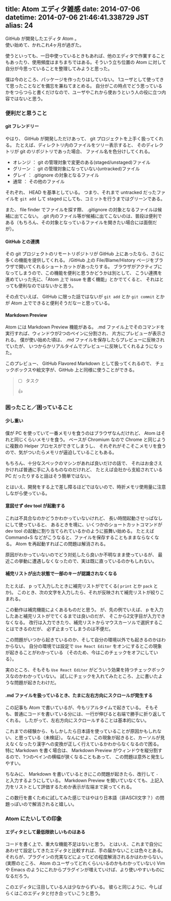 title: Atom エディタ雑感
date: 2014-07-06
datetime: 2014-07-06 21:46:41.338729 JST
alias: 24
---
GitHub が開発したエディタ Atom 。  
使い始めて、かれこれ4ヶ月が過ぎた。

使うといっても、一日中使っているときもあれば、他のエディタで作業することもあったり、使用頻度はまちまちではある。そういう立ち位置の Atom に対して自分が今思っていることを整理してみようと思った。

僕は今のところ、パッケージを作ったりはしていない。
1ユーザとして使ってきて思ったことなどを備忘を兼ねてまとめる。
自分がこの時点でどう思っているかをつらつらと書くだけなので、ユーザやこれから使おうという人の役に立つ内容ではないと思う。

### 便利だと思うこと

#### git フレンドリー

やはり、 GitHub が開発しただけあって、 git プロジェクトを上手く扱ってくれる。
たとえば、ディレクトリ内のファイルをツリー表示すると、
そのディレクトリが git のリポジトリであった場合、
ファイル名を色分けしてくれる。

- オレンジ ： git の管理対象で変更のある(staged/unstaged)ファイル
- グリーン ： git の管理対象になっていない(untracked)ファイル
- グレイ ： .gitignore の対象となるファイル
- 通常 ： その他のファイル

それぞれ、 HEAD を基準としている。
つまり、それまで untracked だったファイルを `git add` して staged にしても、コミットを行うまではグリーンである。

また、 file finder でファイルを探す際、 .gitignore の対象となるファイルは候補に出てこない。
.git 内のファイル等が候補に出てこないのは、普段は便利である（もちろん、その対象となっているファイルを開きたい場合には面倒だが）。

#### GitHub との連携

その git プロジェクトのリモートリポジトリが GitHub 上にあったなら、さらに多くの機能を提供してくれる。
/GitHub 上の File/Blame/History ページをブラウザで開いてくれるショートカットがあったりする。
ブラウザがアクティブになってしまうので、この機能を便利と思うかどうかは別として、
こうい連携を進めていった先に、「Atom 上で issue を書く機能」とかでてくると、
それはとっても便利なのではないかと思う。

その点でいえば、 GitHub に限った話ではないが `git add` とか `git commit` とかが Atom 上でできると便利そうだなーと思っている。

#### Markdown Preview

Atom には Markdown Preview 機能がある。
.md ファイル上でそのコマンドを実行すれば、ウィンドウが2つのペインに分割され、
片方にプレビューが表示される。
僕が使い始めた頃は、 .md ファイルを保存したらプレビューに反映されていたが、
いつからかリアルタイムでプレビューに反映してくれるようになった。

このプレビュー、 GitHub Flavored Markdown として扱ってくれるので、
チェックボックスや絵文字が、GitHub 上と同様に使うことができる。

> - [ ] タスク
> 
> :+1:

### 困ったこと／困っていること

#### 少し重い

僕が PC を使っていて一番メモリを食うのはブラウザなんだけれど、
Atom はそれと同じくらいメモリを食う。
ベースが Chromium なので Chrome と同じように複数の Helper プロセスができてしまうし、
それぞれがそこそこメモリを食うので、気がついたらメモリが逼迫していることもある。

もちろん、十分なスペックのマシンがあれば良いだけの話で、
それはお金さえかければ普通に手に入るものなのだけれど、
たとえば会社から支給されている PC だったりすると話はそう簡単ではない。

とはいえ、開発をする上で差し障るほどではないので、時折メモリ使用量に注意しながら使っている。

#### 意図せず dev tool が起動する

これは不具合なのかどうかわかっていないけれど、
長い時間起動させっぱなしにして使っていると、
あるときを境に、いくつかのショートカットコマンドが dev tool の起動に割り当てられているかのように振舞い始める。
たとえば Command+S などがこうなると、ファイルを保存することもままならなくなる。
Atom を再起動すればこの問題は解消される。

原因がわかっていないのでどう対処したら良いか不明なまま使っているが、
最近この挙動に遭遇しなくなったので、実は既に直っているのかもしれない。

#### 補完リストが出た状態で一部のキーが認識されなくなる

たとえば、 p って入力したときに補完リストがでてくる( `print` とか `pack` とか)。
このとき、次の文字を入力したら、それが反映されて補完リストが絞りこまれる。

この動作は補完機能によくあるものだと思う。
が、先の例でいえば、 p を入力したあと補完リストがでてくるまでは良いのだが、
そこから2文字目が入力できなくなる。
改行は入力できたり、補完リストからマウスカーソルで選択することはできるのだが、
必ず止まってしまうのは不便だ。

この問題がいつから起きているのか、そして自分の環境以外でも起きるのかはわからない。
自分の環境では設定で `Use React Editor` をオンにするとこの現象が起きることがわかっている
（そのため、今はこのチェックをオフにしている）。

実のところ、そもそも `Use React Editor` がどういう効果を持つチェックボックスなのかわかっていない。
試しにチェックを入れてみたところ、上に書いたような問題が起きたわけだ。

#### .md ファイルを扱っているとき、たまに左右方向にスクロールが発生する

この記事も Atom で書いているが、今もリアルタイムで起きている。
そもそも、普通にコードを書いている分には、一行が伸びると右端で勝手に折り返してくれる。
したがって、左右方向にスクロールすることは基本的にない。

これまでの経験から、もしかしたら日本語を使っていることが原因かもしれない、と思っている（未検証）。
なんにせよ、この現象が起きると、カーソルが見えなくなったり漢字への変換が正しく行えているかわからなくなるので困る。
特に Markdown を書く場合は、 Markdown Preview がウィンドウを縦分割するので、1つのペインの横幅が狭くなることもあって、
この問題は意外と発生しやすい。

ちなみに、 Markdown を書いているときにこの問題が起きたら、改行して `- ` と入力するようにしている。
Markdown Preview を開いていなくても、上記入力をリストとして評価するためか表示が左端まで戻ってくれる。

この数行を書くために試してみた感じではやはり日本語（非ASCII文字？）の問題っぽいので解消されると嬉しい。

### Atom にたいしての印象

#### エディタとして最低限欲しいものはある

コードを書く上で、重大な機能不足はないと思う。
とはいえ、これまで自分にあわせて設定してきたエディタと比較すれば、手の届かないことは色々とある。
それらが、プラグインの充実などによってどの程度解消されるかはわからない。
(実際のところ、 Atom のユーザってどれくらいいるのかもわかっていない)
Vim や Emacs のようにこれからプラグインが増えていけば、より使いやすいものになるだろう。

このエディタに注目している人は少なからずいる。
彼らと同じように、今しばらくはこのエディタと付き合っていこうと思う。

